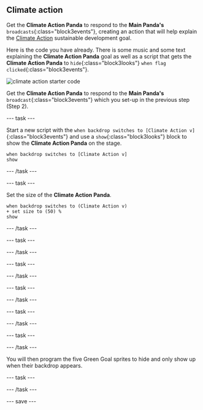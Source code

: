 ## Climate action

Get the **Climate Action Panda** to respond to the **Main Panda's** `broadcasts`{:class="block3events"}, creating an action that will help explain the [Climate Action](https://www.undp.org/content/undp/en/home/sustainable-development-goals/goal-13-climate-action.html) sustainable development goal.

Here is the code you have already. There is some music and some text explaining the **Climate Action Panda** goal as well as a script that gets the **Climate Action Panda** to `hide`{:class="block3looks"} `when flag clicked`{:class="block3events"}.

![climate action starter code](images/climateaction_startercode.png)

Get the **Climate Action Panda** to respond to the **Main Panda's** `broadcast`{:class="block3events"} which you set-up in the previous step (Step 2).

--- task ---

Start a new script with the `when backdrop switches to [Climate Action v]`{:class="block3events"} and use a `show`{:class="block3looks"} block to show the **Climate Action Panda** on the stage.

```blocks3
when backdrop switches to [Climate Action v]
show
```

--- /task ---

--- task ---

Set the size of the **Climate Action Panda**.

```blocks3
when backdrop switches to (Climate Action v)
+ set size to (50) %
show
```

--- /task ---

--- task ---



--- /task ---

--- task ---



--- /task ---

--- task ---



--- /task ---

--- task ---



--- /task ---

--- task ---

--- /task ---

You will then program the five Green Goal sprites to hide and only show up when their backdrop appears.

--- task ---

--- /task ---

--- save ---
